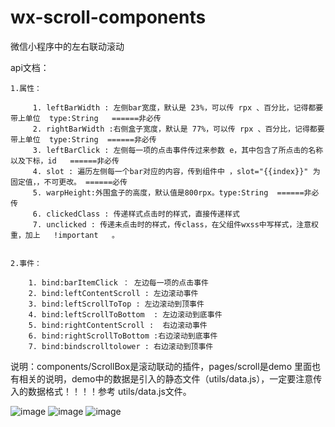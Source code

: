 # wx-scroll-components
微信小程序中的左右联动滚动

api文档：

	1.属性：
	
		 1. leftBarWidth : 左侧bar宽度，默认是 23%，可以传 rpx 、百分比，记得都要带上单位  type:String   ======非必传
		 2. rightBarWidth :右侧盒子宽度，默认是 77%，可以传 rpx 、百分比，记得都要带上单位  type:String  ======非必传
		 3. leftBarClick : 左侧每一项的点击事件传过来参数 e，其中包含了所点击的名称以及下标，id   ======非必传
		 4. slot : 遍历左侧每一个bar对应的内容，传到组件中 ，slot="{{index}}" 为固定值，，不可更改。 ======必传
		 5. warpHeight:外围盒子的高度，默认值是800rpx。type:String  ======非必传
		 6. clickedClass : 传递样式点击时的样式，直接传递样式
		 7. unclicked : 传递未点击时的样式，传class，在父组件wxss中写样式，注意权重，加上   !important   。

		 
	2.事件：
	
		1. bind:barItemClick ： 左边每一项的点击事件
		2. bind:leftContentScroll : 左边滚动事件
		3. bind:leftScrollToTop : 左边滚动到顶事件
		4. bind:leftScrollToBottom  : 左边滚动到底事件
		5. bind:rightContentScroll :  右边滚动事件
		6. bind:rightScrollToBottom :右边滚动到底事件
		7. bind:bindscrolltolower : 右边滚动到顶事件
    
  说明：components/ScrollBox是滚动联动的插件，pages/scroll是demo 里面也有相关的说明，demo中的数据是引入的静态文件（utils/data.js），一定要注意传入的数据格式！！！！参考 utils/data.js文件。

![image](https://github.com/qdzjp/wx-scroll-components/blob/master/static/20200113144608.gif)
![image](https://github.com/qdzjp/wx-scroll-components/blob/master/static/20200113144639.png) 
![image](https://github.com/qdzjp/wx-scroll-components/blob/master/static/20200113144646.png) 

